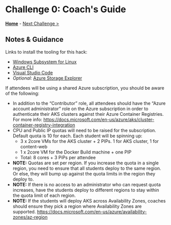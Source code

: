 # Challenge 0: Coach's Guide

**[Home](README.md)** - [Next Challenge >](./01-containers.md)

## Notes & Guidance

Links to install the tooling for this hack:

- [Windows Subsystem for Linux](https://docs.microsoft.com/en-us/windows/wsl/install-win10)
- [Azure CLI](https://docs.microsoft.com/en-us/cli/azure/install-azure-cli?view=azure-cli-latest)
- [Visual Studio Code](https://code.visualstudio.com/)
- *Optional:* [Azure Storage Explorer](http://storageexplorer.com)

If attendees will be using a shared Azure subscription, you should be aware of the following:
- In addition to the “Contributor” role, all attendees should have the  “Azure account administrator” role on the Azure subscription in order to authenticate their AKS clusters against their Azure Container Registries.  For more info: https://docs.microsoft.com/en-us/azure/aks/cluster-container-registry-integration
- CPU and Public IP quotas will need to be raised for the subscription.  Default quota is 10 for each.  Each student will be spinning up:
	- 3 x 2core VMs for the AKS cluster + 2 PIPs. 1 for AKS cluster, 1 for content-web
	- 1 x 2core VM for the Docker Build machine + one PIP
	- Total: 8 cores + 3 PiPs per attendee
- **NOTE:** Quotas are set per region.  If you increase the quota in a single region, you need to ensure that all students deploy to the same region.  Or else, they will bump up against the quota limits in the region they deploy to.
- **NOTE:** If there is no access to an administrator who can request quota increases, have the students deploy to different regions to stay within the quota limit of each region.
- **NOTE:** If the students will deploy AKS across Availability Zones, coaches should ensure they pick a region where Availability Zones are supported. 
https://docs.microsoft.com/en-us/azure/availability-zones/az-region

